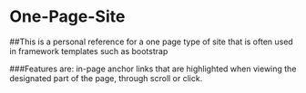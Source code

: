 # One-Page-Site

##This is a personal reference for a one page type of site that is often used in framework templates such as bootstrap

###Features are: in-page anchor links that are highlighted when viewing the designated part of the page, through scroll or click.
